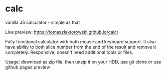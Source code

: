 # calc
vanilla JS calculator - simple as that

Live preview: https://tomaszlektorowski.github.io/calc/

Fully functional calculator with both mouse and keyboard support. It also have ability to both slice number from the end of the result and remove it completely. 
Responsive, doesn't need additional tools or files.

Usage: download as zip file, then unzip it on your HDD, use git clone or use github pages preview
